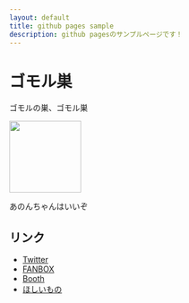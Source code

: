 ```yaml
---
layout: default
title: github pages sample
description: github pagesのサンプルページです！
---
```


# ゴモル巣 
ゴモルの巣、ゴモル巣

<a href="https://nagatorokoyori.booth.pm/items/3564947"><img src="https://booth.pximg.net/14387c17-7baa-40da-a7a0-96b004d72619/i/3564947/0f02c1aa-bff9-4022-b1c2-18533267a93f_base_resized.jpg" width="128px"></a>

あのんちゃんはいいぞ

## リンク
- [Twitter](https://twitter.com/Gomorroth)
- [FANBOX](https://rerigferl.fanbox.cc/)
- [Booth](https://ashley-scarlet.booth.pm/)  
- [ほしいもの](/wishlist.md)
